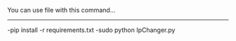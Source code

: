 You can use file with this command...
________________________
-pip install -r requirements.txt
-sudo python IpChanger.py
